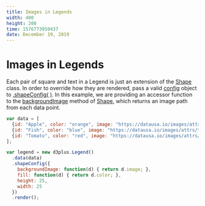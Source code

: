 ```yaml
---
title: Images in Legends
width: 400
height: 200
time: 1576773950437
date: December 19, 2019
---
```


[width]: 400
[height]: 200

# Images in Legends

Each pair of square and text in a Legend is just an extension of the [Shape](http://d3plus.org/docs/#Shape) class. In order to override how they are rendered, pass a valid [config](http://d3plus.org/docs/#BaseClass.config) object to [.shapeConfig( )](http://d3plus.org/docs/#Shape.shapeConfig). In this example, we are providing an accessor function to the [backgroundImage](http://d3plus.org/docs/#Shape.backgroundImage) method of [Shape](http://d3plus.org/docs/#Shape), which returns an image path from each data point.

```js
var data = [
  {id: "Apple", color: "orange", image: "https://datausa.io/images/attrs/thing_apple.png"},
  {id: "Fish", color: "blue", image: "https://datausa.io/images/attrs/thing_fish.png"},
  {id: "Tomato", color: "red", image: "https://datausa.io/images/attrs/thing_tomato.png"}
];

var legend = new d3plus.Legend()
  .data(data)
  .shapeConfig({
    backgroundImage: function(d) { return d.image; },
    fill: function(d) { return d.color; },
    height: 25,
    width: 25
  })
  .render();
```

